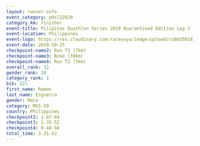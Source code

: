 ```yaml
--- 
layout: runner-info 
event_category: pdsl22020 
category_km: finisher 
event-title: Pilipinas Duathlon Series 2020 Quarantined Edition Leg 2  
event-location: Philippines 
event-logo: https://res.cloudinary.com/raceyaya/image/upload/v1603581872/41E92198-22DE-4F19-946A-F3E262850A63_n9inde.png 
event-date: 2020-10-25 
checkpoint-name2: Run T1 (7km)  
checkpoint-name3: Bike (30km) 
checkpoint-name4: Run T2 (5km) 
overall_rank: 32
gender_rank: 20
category_rank: 1
bib: 221
first_name: Ramon
last_name: Esguerra
gender: Male
category: M55-59
country: Philippines
checkpoint2: 1-07-04
checkpoint3: 1-35-52
checkpoint4: 0-48-56
total_time: 3-31-52
--- 
```

